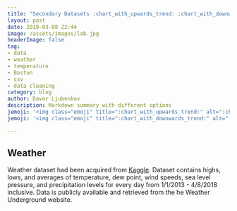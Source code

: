 ```yaml
---
title: "Secondary Datasets :chart_with_upwards_trend: :chart_with_downwards_trend:"
layout: post
date: 2019-03-08 22:44
image: /assets/images/lab.jpg
headerImage: false
tag:
- data
- weather
- temperature
- Boston
- csv
- data cleaning
category: blog
author: Davor Ljubenkov
description: Markdown summary with different options
jemoji: '<img class="emoji" title=":chart_with_upwards_trend:" alt=":chart_with_upwards_trend:" src="https://assets.github.com/images/icons/emoji/unicode/1f4c8.png" height="20" width="20" align="absmiddle">'
jemoji: '<img class="emoji" title=":chart_with_downwards_trend:" alt=":chart_with_downwards_trend:" src="https://assets.github.com/images/icons/emoji/unicode/1f4c9.png" height="20" width="20" align="absmiddle">'

---
```


## Weather

Weather dataset had been acquired from [Kaggle](https://www.kaggle.com/jqpeng/boston-weather-data-jan-2013-apr-2018). Dataset contains highs, lows, and averages of temperature, dew point, wind speeds, sea level pressure, and precipitation levels for every day from 1/1/2013 - 4/8/2018 inclusive. Data is publicly available and retrieved from the he Weather Underground website.
